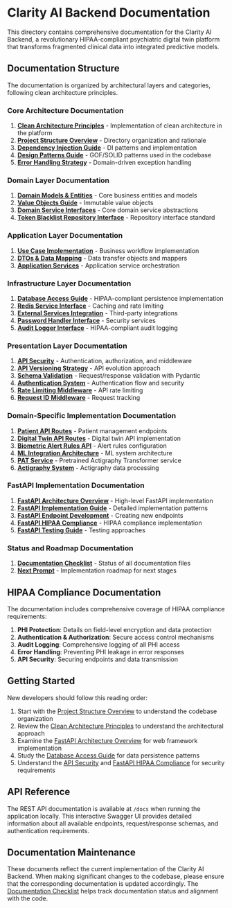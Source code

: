 # Clarity AI Backend Documentation

This directory contains comprehensive documentation for the Clarity AI Backend, a revolutionary HIPAA-compliant psychiatric digital twin platform that transforms fragmented clinical data into integrated predictive models.

## Documentation Structure

The documentation is organized by architectural layers and categories, following clean architecture principles.

### Core Architecture Documentation

1. [**Clean Architecture Principles**](./Clean_Architecture_Principles.md) - Implementation of clean architecture in the platform
2. [**Project Structure Overview**](./Project_Structure_Overview.md) - Directory organization and rationale
3. [**Dependency Injection Guide**](./Dependency_Injection_Guide.md) - DI patterns and implementation
4. [**Design Patterns Guide**](./Design_Patterns_Guide.md) - GOF/SOLID patterns used in the codebase
5. [**Error Handling Strategy**](./Error_Handling_Strategy.md) - Domain-driven exception handling

### Domain Layer Documentation

1. [**Domain Models & Entities**](./Domain_Models_Entities.md) - Core business entities and models
2. [**Value Objects Guide**](./Value_Objects_Guide.md) - Immutable value objects
3. [**Domain Service Interfaces**](./Domain_Service_Interfaces.md) - Core domain service abstractions
4. [**Token Blacklist Repository Interface**](./Token_Blacklist_Repository_Interface.md) - Repository interface standard

### Application Layer Documentation

1. [**Use Case Implementation**](./Use_Case_Implementation.md) - Business workflow implementation
2. [**DTOs & Data Mapping**](./DTOs_And_Data_Mapping.md) - Data transfer objects and mappers
3. [**Application Services**](./Application_Services.md) - Application service orchestration

### Infrastructure Layer Documentation

1. [**Database Access Guide**](./Database_Access_Guide.md) - HIPAA-compliant persistence implementation
2. [**Redis Service Interface**](./Redis_Service_Interface.md) - Caching and rate limiting
3. [**External Services Integration**](./External_Services_Integration.md) - Third-party integrations
4. [**Password Handler Interface**](./Password_Handler_Interface.md) - Security services
5. [**Audit Logger Interface**](./Audit_Logger_Interface.md) - HIPAA-compliant audit logging

### Presentation Layer Documentation

1. [**API Security**](./API_Security.md) - Authentication, authorization, and middleware
2. [**API Versioning Strategy**](./API_Versioning_Strategy.md) - API evolution approach
3. [**Schema Validation**](./Schema_Validation.md) - Request/response validation with Pydantic
4. [**Authentication System**](./Authentication_System.md) - Authentication flow and security
5. [**Rate Limiting Middleware**](./Rate_Limiting_Middleware.md) - API rate limiting
6. [**Request ID Middleware**](./Request_ID_Middleware.md) - Request tracking

### Domain-Specific Implementation Documentation

1. [**Patient API Routes**](./Patient_API_Routes.md) - Patient management endpoints
2. [**Digital Twin API Routes**](./Digital_Twin_API_Routes.md) - Digital twin API implementation
3. [**Biometric Alert Rules API**](./Biometric_Alert_Rules_API.md) - Alert rules configuration
4. [**ML Integration Architecture**](./ML_Integration_Architecture.md) - ML system architecture
5. [**PAT Service**](./PAT_Service.md) - Pretrained Actigraphy Transformer service
6. [**Actigraphy System**](./Actigraphy_System.md) - Actigraphy data processing

### FastAPI Implementation Documentation

1. [**FastAPI Architecture Overview**](./FastAPI_Architecture_Overview.md) - High-level FastAPI implementation
2. [**FastAPI Implementation Guide**](./FastAPI_Implementation.md) - Detailed implementation patterns
3. [**FastAPI Endpoint Development**](./FastAPI_Endpoint_Development.md) - Creating new endpoints
4. [**FastAPI HIPAA Compliance**](./FastAPI_HIPAA_Compliance.md) - HIPAA compliance implementation
5. [**FastAPI Testing Guide**](./FastAPI_Testing_Guide.md) - Testing approaches

### Status and Roadmap Documentation

1. [**Documentation Checklist**](./Documentation_Checklist.md) - Status of all documentation files
2. [**Next Prompt**](./Next_Prompt.md) - Implementation roadmap for next stages

## HIPAA Compliance Documentation

The documentation includes comprehensive coverage of HIPAA compliance requirements:

1. **PHI Protection**: Details on field-level encryption and data protection
2. **Authentication & Authorization**: Secure access control mechanisms
3. **Audit Logging**: Comprehensive logging of all PHI access
4. **Error Handling**: Preventing PHI leakage in error responses
5. **API Security**: Securing endpoints and data transmission

## Getting Started

New developers should follow this reading order:

1. Start with the [Project Structure Overview](./Project_Structure_Overview.md) to understand the codebase organization
2. Review the [Clean Architecture Principles](./Clean_Architecture_Principles.md) to understand the architectural approach
3. Examine the [FastAPI Architecture Overview](./FastAPI_Architecture_Overview.md) for web framework implementation
4. Study the [Database Access Guide](./Database_Access_Guide.md) for data persistence patterns
5. Understand the [API Security](./API_Security.md) and [FastAPI HIPAA Compliance](./FastAPI_HIPAA_Compliance.md) for security requirements

## API Reference

The REST API documentation is available at `/docs` when running the application locally. This interactive Swagger UI provides detailed information about all available endpoints, request/response schemas, and authentication requirements.

## Documentation Maintenance

These documents reflect the current implementation of the Clarity AI Backend. When making significant changes to the codebase, please ensure that the corresponding documentation is updated accordingly. The [Documentation Checklist](./Documentation_Checklist.md) helps track documentation status and alignment with the code. 